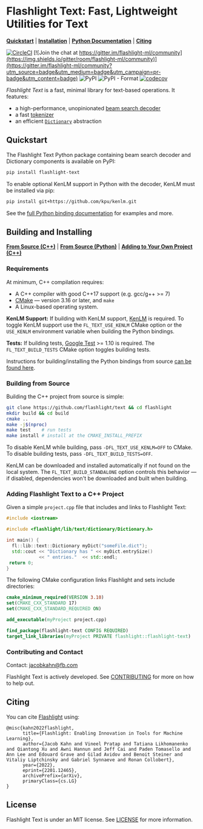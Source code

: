 # Flashlight Text: Fast, Lightweight Utilities for Text

[**Quickstart**](#quickstart)
| [**Installation**](#building-and-installing)
| [**Python Documentation**](bindings/python)
| [**Citing**](#citing)

[![CircleCI](https://circleci.com/gh/flashlight/text.svg?style=shield)](https://app.circleci.com/pipelines/github/flashlight/text)
[![Join the chat at https://gitter.im/flashlight-ml/community](https://img.shields.io/gitter/room/flashlight-ml/community)](https://gitter.im/flashlight-ml/community?utm_source=badge&utm_medium=badge&utm_campaign=pr-badge&utm_content=badge) ![PyPI](https://img.shields.io/pypi/v/flashlight-text?color=dark%20green) ![PyPI - Format](https://img.shields.io/pypi/format/flashlight-text) [![codecov](https://codecov.io/gh/flashlight/text/branch/main/graph/badge.svg?token=rBp4AilMc0)](https://codecov.io/gh/flashlight/text)

*Flashlight Text* is a fast, minimal library for text-based operations. It features:
- a high-performance, unopinionated [beam search decoder](flashlight/lib/text/decoder)
- a fast [tokenizer](flashlight/lib/text/tokenizer)
- an efficient [`Dictionary`](flashlight/lib/text/dictionary) abstraction

## Quickstart

The Flashlight Text Python package containing beam search decoder and Dictionary components is available on PyPI:
```bash
pip install flashlight-text
```
To enable optional KenLM support in Python with the decoder, KenLM must be installed via pip:
```bash
pip install git+https://github.com/kpu/kenlm.git
```

See the [full Python binding documentation](bindings/python) for examples and more.

## Building and Installing
[**From Source (C++)**](#building-from-source) | [**From Source (Python)**](bindings/python#build-instructions) | [**Adding to Your Own Project (C++)**](#adding-flashlight-text-to-a-c-project)

### Requirements
At minimum, C++ compilation requires:
- A C++ compiler with good C++17 support (e.g. gcc/g++ >= 7)
- [CMake](https://cmake.org/) — version 3.16 or later, and ``make``
- A Linux-based operating system.

**KenLM Support:** If building with KenLM support, [KenLM](https://github.com/kpu/kenlm/) is required. To toggle KenLM support use the `FL_TEXT_USE_KENLM` CMake option or the `USE_KENLM` environment variable when building the Python bindings.

**Tests:** If building tests, [Google Test](https://github.com/google/googletest) >= 1.10 is required. The `FL_TEXT_BUILD_TESTS` CMake option toggles building tests.

Instructions for building/installing the Python bindings from source [can be found here](bindings/python/README.md).

### Building from Source

Building the C++ project from source is simple:
```bash
git clone https://github.com/flashlight/text && cd flashlight
mkdir build && cd build
cmake ..
make -j$(nproc)
make test    # run tests
make install # install at the CMAKE_INSTALL_PREFIX
```
To disable KenLM while building, pass `-DFL_TEXT_USE_KENLM=OFF` to CMake. To disable building tests, pass `-DFL_TEXT_BUILD_TESTS=OFF`.

KenLM can be downloaded and installed automatically if not found on the local system. The `FL_TEXT_BUILD_STANDALONE` option controls this behavior — if disabled, dependencies won't be downloaded and built when building.

### Adding Flashlight Text to a C++ Project

Given a simple `project.cpp` file that includes and links to Flashlight Text:
```c++
#include <iostream>

#include <flashlight/lib/text/dictionary/Dictionary.h>

int main() {
  fl::lib::text::Dictionary myDict("someFile.dict");
  std::cout << "Dictionary has " << myDict.entrySize()
            << " entries."  << std::endl;
 return 0;
}
```

The following CMake configuration links Flashlight and sets include directories:

```cmake
cmake_minimum_required(VERSION 3.10)
set(CMAKE_CXX_STANDARD 17)
set(CMAKE_CXX_STANDARD_REQUIRED ON)

add_executable(myProject project.cpp)

find_package(flashlight-text CONFIG REQUIRED)
target_link_libraries(myProject PRIVATE flashlight::flashlight-text)
```

### Contributing and Contact
Contact: jacobkahn@fb.com

Flashlight Text is actively developed. See
[CONTRIBUTING](CONTRIBUTING.md) for more on how to help out.

## Citing
You can cite [Flashlight](https://arxiv.org/abs/2201.12465) using:
```
@misc{kahn2022flashlight,
      title={Flashlight: Enabling Innovation in Tools for Machine Learning},
      author={Jacob Kahn and Vineel Pratap and Tatiana Likhomanenko and Qiantong Xu and Awni Hannun and Jeff Cai and Paden Tomasello and Ann Lee and Edouard Grave and Gilad Avidov and Benoit Steiner and Vitaliy Liptchinsky and Gabriel Synnaeve and Ronan Collobert},
      year={2022},
      eprint={2201.12465},
      archivePrefix={arXiv},
      primaryClass={cs.LG}
}
```

## License
Flashlight Text is under an MIT license. See [LICENSE](LICENSE) for more information.
